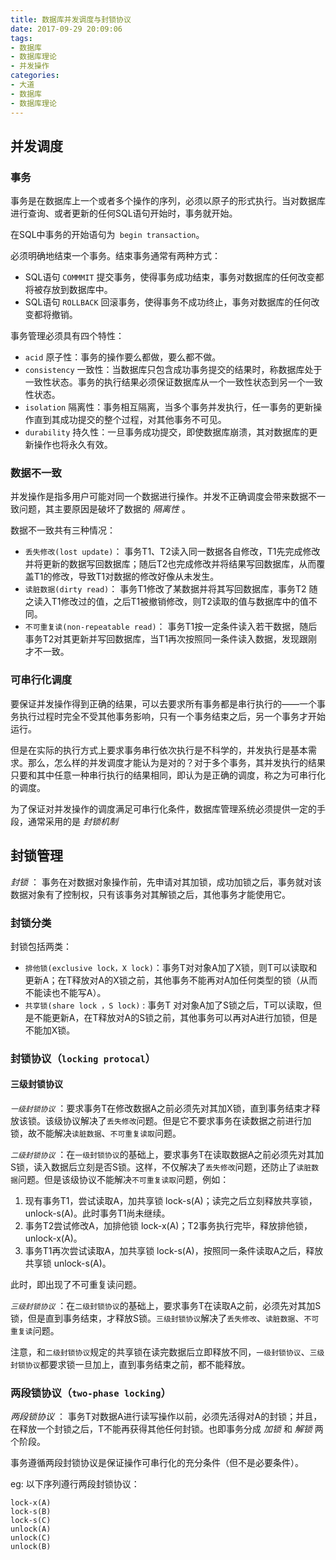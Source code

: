 ```yaml
---
title: 数据库并发调度与封锁协议
date: 2017-09-29 20:09:06
tags:
- 数据库
- 数据库理论 
- 并发操作
categories:
- 大道
- 数据库
- 数据库理论 
---
```


## 并发调度

### 事务

事务是在数据库上一个或者多个操作的序列，必须以原子的形式执行。当对数据库进行查询、或者更新的任何SQL语句开始时，事务就开始。

在SQL中事务的开始语句为` begin transaction`。

必须明确地结束一个事务。结束事务通常有两种方式：
* SQL语句 `COMMMIT` 提交事务，使得事务成功结束，事务对数据库的任何改变都将被存放到数据库中。
* SQL语句 `ROLLBACK` 回滚事务，使得事务不成功终止，事务对数据库的任何改变都将撤销。

事务管理必须具有四个特性：
* `acid` 原子性：事务的操作要么都做，要么都不做。
* `consistency` 一致性：当数据库只包含成功事务提交的结果时，称数据库处于一致性状态。事务的执行结果必须保证数据库从一个一致性状态到另一个一致性状态。
* `isolation` 隔离性：事务相互隔离，当多个事务并发执行，任一事务的更新操作直到其成功提交的整个过程，对其他事务不可见。
* `durability` 持久性：一旦事务成功提交，即使数据库崩溃，其对数据库的更新操作也将永久有效。

### 数据不一致

并发操作是指多用户可能对同一个数据进行操作。并发不正确调度会带来数据不一致问题，其主要原因是破坏了数据的 *隔离性* 。

<!-- more -->

数据不一致共有三种情况：
* `丢失修改(lost update)`： 事务T1、T2读入同一数据各自修改，T1先完成修改并将更新的数据写回数据库；随后T2也完成修改并将结果写回数据库，从而覆盖T1的修改，导致T1对数据的修改好像从未发生。
* `读脏数据(dirty read)`： 事务T1修改了某数据并将其写回数据库，事务T2 随之读入T1修改过的值，之后T1被撤销修改，则T2读取的值与数据库中的值不同。
* `不可重复读(non-repeatable read)`： 事务T1按一定条件读入若干数据，随后事务T2对其更新并写回数据库，当T1再次按照同一条件读入数据，发现跟刚才不一致。

### 可串行化调度

要保证并发操作得到正确的结果，可以去要求所有事务都是串行执行的——一个事务执行过程时完全不受其他事务影响，只有一个事务结束之后，另一个事务才开始运行。

但是在实际的执行方式上要求事务串行依次执行是不科学的，并发执行是基本需求。那么，怎么样的并发调度才能认为是对的？对于多个事务，其并发执行的结果只要和其中任意一种串行执行的结果相同，即认为是正确的调度，称之为可串行化的调度。

为了保证对并发操作的调度满足可串行化条件，数据库管理系统必须提供一定的手段，通常采用的是 *封锁机制*

## 封锁管理

*封锁* ： 事务在对数据对象操作前，先申请对其加锁，成功加锁之后，事务就对该数据对象有了控制权，只有该事务对其解锁之后，其他事务才能使用它。

### 封锁分类

封锁包括两类：
* `排他锁(exclusive lock，X lock)`：事务T对对象A加了X锁，则T可以读取和更新A；在T释放对A的X锁之前，其他事务不能再对A加任何类型的锁（从而不能读也不能写A）。
* `共享锁(share lock ，S lock)` : 事务T 对对象A加了S锁之后，T可以读取，但是不能更新A，在T释放对A的S锁之前，其他事务可以再对A进行加锁，但是不能加X锁。

### 封锁协议（`locking protocal`）

#### 三级封锁协议

*`一级封锁协议`*  ：要求事务T在修改数据A之前必须先对其加X锁，直到事务结束才释放该锁。该级协议解决了`丢失修改`问题。但是它不要求事务在读数据之前进行加锁，故不能解决`读脏数据`、`不可重复读取`问题。

*`二级封锁协议`* ：在`一级封锁协议`的基础上，要求事务T在读取数据A之前必须先对其加S锁，读入数据后立刻是否S锁。这样，不仅解决了`丢失修改`问题，还防止了`读脏数据`问题。但是该级协议不能解决`不可重复读取`问题，例如：

1. 现有事务T1，尝试读取A，加共享锁 lock-s(A)；读完之后立刻释放共享锁，unlock-s(A)。此时事务T1尚未继续。
2. 事务T2尝试修改A，加排他锁 lock-x(A)；T2事务执行完毕，释放排他锁，unlock-x(A)。
3. 事务T1再次尝试读取A，加共享锁 lock-s(A)，按照同一条件读取A之后，释放共享锁 unlock-s(A)。

此时，即出现了不可重复读问题。

*`三级封锁协议`* ：在`二级封锁协议`的基础上，要求事务T在读取A之前，必须先对其加S锁，但是直到事务结束，才释放S锁。`三级封锁协议`解决了`丢失修改`、`读脏数据`、`不可重复读`问题。

注意，和`二级封锁协议`规定的共享锁在读完数据后立即释放不同，`一级封锁协议`、`三级封锁协议`都要求锁一旦加上，直到事务结束之前，都不能释放。

### 两段锁协议（`two-phase locking`）

*两段锁协议* ： 事务T对数据A进行读写操作以前，必须先活得对A的封锁；并且，在释放一个封锁之后，T不能再获得其他任何封锁。也即事务分成 *加锁*  和 *解锁* 两个阶段。

事务遵循两段封锁协议是保证操作可串行化的充分条件（但不是必要条件）。

eg: 以下序列遵行两段封锁协议：
```
lock-x(A)
lock-s(B)
lock-s(C)
unlock(A)
unlock(C)
unlock(B)
```

